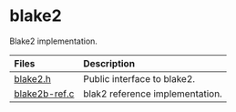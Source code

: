 # blake2

Blake2 implementation.

| Files                                  | Description           |
|:---------------------------------------|:----------------------|
| [blake2.h](blake2.h)                   | Public interface to blake2.|
| [blake2b-ref.c](blake2b-ref.c)         | blak2 reference implementation.|
